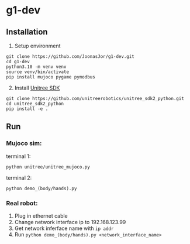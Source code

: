 # g1-dev

## Installation

1. Setup environment
```
git clone https://github.com/JoonasJor/g1-dev.git
cd g1-dev
python3.10 -m venv venv
source venv/bin/activate
pip install mujoco pygame pymodbus
```
2. Install [Unitree SDK](https://github.com/unitreerobotics/unitree_sdk2_python  )
```
git clone https://github.com/unitreerobotics/unitree_sdk2_python.git
cd unitree_sdk2_python
pip install -e .
```

## Run
### Mujoco sim:  
terminal 1:
```
python unitree/unitree_mujoco.py
```
terminal 2:
```
python demo_(body/hands).py
```
### Real robot:
1. Plug in ethernet cable
2. Change network interface ip to 192.168.123.99
3. Get network inferface name with ```ip addr```
4. Run ```python demo_(body/hands).py <network_interface_name>```
